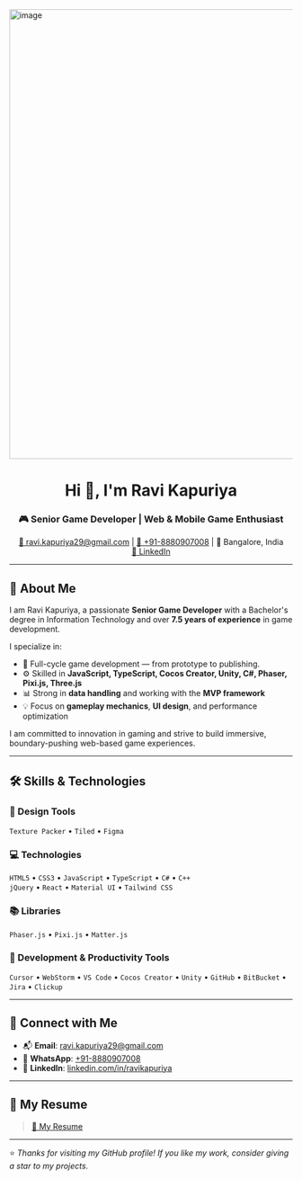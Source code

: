<img width="1200" height="800" alt="image" src="https://github.com/user-attachments/assets/c2a43353-97f9-4b83-878f-c6777974642a" />
<h1 align="center">Hi 👋, I'm Ravi Kapuriya</h1>
<h3 align="center">🎮 Senior Game Developer | Web & Mobile Game Enthusiast</h3>


<p align="center">
  <a href="mailto:ravi.kapuriya29@gmail.com">📧 ravi.kapuriya29@gmail.com</a> |
  <a href="https://wa.me/918880907008">📱 +91-8880907008</a> |
  📍 Bangalore, India <br>
  <a href="https://linkedin.com/in/ravikapuriya/">🔗 LinkedIn</a>
</p>

---

## 🧠 About Me

I am Ravi Kapuriya, a passionate **Senior Game Developer** with a Bachelor's degree in Information Technology and over **7.5 years of experience** in game development.

I specialize in:

- 🎯 Full-cycle game development — from prototype to publishing.
- ⚙️ Skilled in **JavaScript, TypeScript, Cocos Creator, Unity, C#, Phaser, Pixi.js, Three.js**
- 📊 Strong in **data handling** and working with the **MVP framework**
- 💡 Focus on **gameplay mechanics**, **UI design**, and performance optimization

I am committed to innovation in gaming and strive to build immersive, boundary-pushing web-based game experiences.

---

## 🛠️ Skills & Technologies

### 🎨 Design Tools  
`Texture Packer` • `Tiled` • `Figma`

### 💻 Technologies  
`HTML5` • `CSS3` • `JavaScript` • `TypeScript` • `C#` • `C++`  
`jQuery` • `React` • `Material UI` • `Tailwind CSS`

### 📚 Libraries  
`Phaser.js` • `Pixi.js` • `Matter.js`

### 🧰 Development & Productivity Tools  
`Cursor` • `WebStorm` • `VS Code` • `Cocos Creator` • `Unity` • `GitHub` • `BitBucket` • `Jira` • `Clickup` 

---

## 🔗 Connect with Me

- 📬 **Email**: [ravi.kapuriya29@gmail.com](mailto:ravi.kapuriya29@gmail.com)  
- 💬 **WhatsApp**: [+91-8880907008](https://wa.me/918880907008)  
- 💼 **LinkedIn**: [linkedin.com/in/ravikapuriya](https://linkedin.com/in/ravikapuriya/)

---

## 📄 My Resume

>  <a href="https://drive.google.com/file/d/1a3_83RAgMsqCe_y-IGT3TWpghyZpBpv5/view?usp=sharing">🔗 My Resume</a>

---

⭐️ *Thanks for visiting my GitHub profile! If you like my work, consider giving a star to my projects.*
